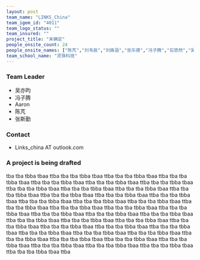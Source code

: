 ```yaml
---
layout: post
team_name: "LINKS_China"
team_igem_id: "4011"
team_logo_status: ""
team_insured: ""
project_title: "未确定"
people_onsite_count: 24
people_onsite_names: ["陈芃","刘韦辰","刘姝涵","张乐德","冯子腾","石悠然","吴亦昀","孙以明","张斯勤","吴美伦","伍佳仪","蔡孟璇","吴若希","江雨泽","马晓翀","朱简兮","赖姵嘉","薛景昀","Aaron","王博祥","周子湘","宋岱 ","梁青"]
team_school_name: "灵珠科技"
---
```



### Team Leader
* 吴亦昀
* 冯子腾
* Aaron
* 陈芃
* 张斯勤

### Contact
* Links_china AT outlook.com

### A project is being drafted

tba tba tbba tbaa ttba tba tba tbba tbaa ttba tba tba tbba tbaa ttba tba tba tbba tbaa ttba tba tba tbba tbaa ttba tba tba tbba tbaa ttba tba tba tbba tbaa ttba tba tba tbba tbaa ttba tba tba tbba tbaa ttba tba tba tbba tbaa ttba tba tba tbba tbaa ttba tba tba tbba tbaa ttba tba tba tbba tbaa ttba tba tba tbba tbaa ttba tba tba tbba tbaa ttba tba tba tbba tbaa ttba tba tba tbba tbaa ttba tba tba tbba tbaa ttba tba tba tbba tbaa ttba tba tba tbba tbaa ttba tba tba tbba tbaa ttba tba tba tbba tbaa ttba tba tba tbba tbaa ttba tba tba tbba tbaa ttba tba tba tbba tbaa ttba tba tba tbba tbaa ttba tba tba tbba tbaa ttba tba tba tbba tbaa ttba tba tba tbba tbaa ttba tba tba tbba tbaa ttba tba tba tbba tbaa ttba tba tba tbba tbaa ttba tba tba tbba tbaa ttba tba tba tbba tbaa ttba tba tba tbba tbaa ttba tba tba tbba tbaa ttba tba tba tbba tbaa ttba tba tba tbba tbaa ttba tba tba tbba tbaa ttba tba tba tbba tbaa ttba tba tba tbba tbaa ttba tba tba tbba tbaa ttba 
